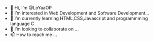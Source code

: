 - 👋 Hi, I’m @LoYaaOP
- 👀 I’m interested in Web Development and Software Development...
- 🌱 I’m currently learning  HTML,CSS,Javascript and programmming language C
- 💞️ I’m looking to collaborate on ...
- 📫 How to reach me ...

<!---
LoYaaOP/LoYaaOP is a ✨ special ✨ repository because its `README.md` (this file) appears on your GitHub profile.
You can click the Preview link to take a look at your changes.
--->
